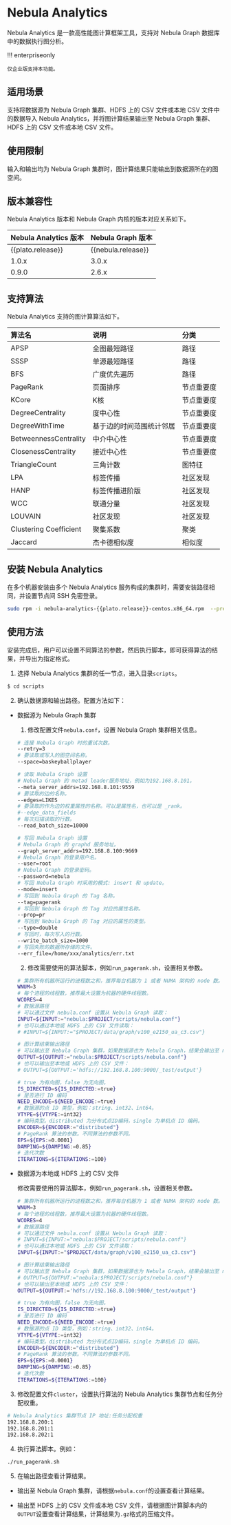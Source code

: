 # Nebula Analytics

Nebula Analytics 是一款高性能图计算框架工具，支持对 Nebula Graph 数据库中的数据执行图分析。

!!! enterpriseonly

    仅企业版支持本功能。

## 适用场景

支持将数据源为 Nebula Graph 集群、HDFS 上的 CSV 文件或本地 CSV 文件中的数据导入 Nebula Analytics，并将图计算结果输出至 Nebula Graph 集群、HDFS 上的 CSV 文件或本地 CSV 文件。

## 使用限制

输入和输出均为 Nebula Graph 集群时，图计算结果只能输出到数据源所在的图空间。

## 版本兼容性

Nebula Analytics 版本和 Nebula Graph 内核的版本对应关系如下。

|Nebula Analytics 版本|Nebula Graph 版本|
|:---|:---|
|{{plato.release}}|{{nebula.release}}|
|1.0.x|3.0.x|
|0.9.0|2.6.x|

## 支持算法

Nebula Analytics 支持的图计算算法如下。

|           算法名        |说明             |分类        |
|:----------------------|:----------------|:-----------|
|  APSP                 | 全图最短路径      |  路径       |
|  SSSP                 | 单源最短路径      | 路径        |
|  BFS                  | 广度优先遍历      |  路径       |
|  PageRank             | 页面排序          | 节点重要度   |
|  KCore                | K核              | 节点重要度   |
|  DegreeCentrality     | 度中心性          | 节点重要度   |
|  DegreeWithTime        | 基于边的时间范围统计邻居 | 节点重要度  |
|  BetweennessCentrality | 中介中心性        |  节点重要度  |
|  ClosenessCentrality   | 接近中心性        |  节点重要度  |
|  TriangleCount        | 三角计数          | 图特征      |
|  LPA                   | 标签传播          |  社区发现    |
|  HANP                  | 标签传播进阶版   |  社区发现    |
|  WCC                   | 联通分量          |  社区发现    |
|  LOUVAIN               | 社区发现          |  社区发现   |
|  Clustering Coefficient| 聚集系数          |  聚类       |
|  Jaccard               | 杰卡德相似度      |  相似度     |

## 安装 Nebula Analytics

在多个机器安装由多个 Nebula Analytics 服务构成的集群时，需要安装路径相同，并设置节点间 SSH 免密登录。

```bash
sudo rpm -i nebula-analytics-{{plato.release}}-centos.x86_64.rpm  --prefix /home/xxx/nebula-analytics
```

<!--
### 编译安装

编译安装 Nebula Analytics 的准备工作和编译 Nebula Graph 类似，详情参见[准备资源](4.deployment-and-installation/1.resource-preparations.md)。

1. 克隆仓库`analytics`。

  ```bash
  $ git clone -b {{plato.branch}} https://github.com/vesoft-inc/nebula-analytics.git
  ```

2. 进入目录`nebula-analytics`。

  ```bash
  $ cd nebula-analytics
  ```

3. 执行脚本安装编译依赖。

  ```bash
  $ sudo ./docker/install-dependencies.sh
  ```

4. 下载并编译静态链接库。

  ```bash
  $ ./3rdtools.sh distclean && ./3rdtools.sh install
  ```

5. 编译 Nebula Analytics

  ```bash
  $ ./build.sh
  ```
-->


## 使用方法

安装完成后，用户可以设置不同算法的参数，然后执行脚本，即可获得算法的结果，并导出为指定格式。

1. 选择 Nebula Analytics 集群的任一节点，进入目录`scripts`。

  ```bash
  $ cd scripts
  ```

2. 确认数据源和输出路径。配置方法如下：
   
  - 数据源为 Nebula Graph 集群
   
    1. 修改配置文件`nebula.conf`，设置 Nebula Graph 集群相关信息。

      ```bash
      # 连接 Nebula Graph 时的重试次数。
      --retry=3  
      # 要读取或写入的图空间名称。
      --space=baskeyballplayer  

      # 读取 Nebula Graph 设置
      # Nebula Graph 的 metad leader服务地址，例如为192.168.8.101。
      --meta_server_addrs=192.168.8.101:9559
      # 要读取的边的名称。
      --edges=LIKES  
      # 要读取的作为边的权重属性的名称。可以是属性名，也可以是 _rank。
      #--edge_data_fields 
      # 每次扫描读取的行数。
      --read_batch_size=10000  

      # 写回 Nebula Graph 设置
      # Nebula Graph 的 graphd 服务地址。
      --graph_server_addrs=192.168.8.100:9669  
      # Nebula Graph 的登录用户名。
      --user=root  
      # Nebula Graph 的登录密码。
      --password=nebula  
      # 写回 Nebula Graph 时采用的模式: insert 和 update。
      --mode=insert  
      # 写回到 Nebula Graph 的 Tag 名称。
      --tag=pagerank  
      # 写回到 Nebula Graph 的 Tag 对应的属性名称。
      --prop=pr  
      # 写回到 Nebula Graph 的 Tag 对应的属性的类型。
      --type=double 
      # 写回时，每次写入的行数。
      --write_batch_size=1000 
      # 写回失败的数据所存储的文件。
      --err_file=/home/xxx/analytics/err.txt 
      ```
    
    2. 修改需要使用的算法脚本，例如`run_pagerank.sh`，设置相关参数。

      ```bash
      # 集群所有机器所运行的进程数之和，推荐每台机器为 1 或者 NUMA 架构的 node 数。
      WNUM=3 
      # 每个进程的线程数，推荐最大设置为机器的硬件线程数。
      WCORES=4  
      # 数据源路径
      # 可以通过文件 nebula.conf 设置从 Nebula Graph 读取：
      INPUT=${INPUT:="nebula:$PROJECT/scripts/nebula.conf"}  
      # 也可以通过本地或 HDFS 上的 CSV 文件读取：
      # #INPUT=${INPUT:="$PROJECT/data/graph/v100_e2150_ua_c3.csv"}

      # 图计算结果输出路径
      # 可以输出至 Nebula Graph 集群，如果数据源也为 Nebula Graph，结果会输出至 nebula.conf 指定的图空间。
      OUTPUT=${OUTPUT:="nebula:$PROJECT/scripts/nebula.conf"}
      # 也可以输出至本地或 HDFS 上的 CSV 文件：
      # OUTPUT=${OUTPUT:='hdfs://192.168.8.100:9000/_test/output'}

      # true 为有向图，false 为无向图。
      IS_DIRECTED=${IS_DIRECTED:=true}
      # 是否进行 ID 编码
      NEED_ENCODE=${NEED_ENCODE:=true}
      # 数据源的点 ID 类型，例如：string、int32、int64。
      VTYPE=${VTYPE:=int32}
      # 编码类型。distributed 为分布式点ID编码，single 为单机点 ID 编码。
      ENCODER=${ENCODER:="distributed"}
      # PageRank 算法的参数。不同算法的参数不同。
      EPS=${EPS:=0.0001}
      DAMPING=${DAMPING:=0.85}
      # 迭代次数
      ITERATIONS=${ITERATIONS:=100}
      ```

  - 数据源为本地或 HDFS 上的 CSV 文件

    修改需要使用的算法脚本，例如`run_pagerank.sh`，设置相关参数。

    ```bash
    # 集群所有机器所运行的进程数之和，推荐每台机器为 1 或者 NUMA 架构的 node 数。
    WNUM=3 
    # 每个进程的线程数，推荐最大设置为机器的硬件线程数。
    WCORES=4  
    # 数据源路径
    # 可以通过文件 nebula.conf 设置从 Nebula Graph 读取：
    # INPUT=${INPUT:="nebula:$PROJECT/scripts/nebula.conf"}  
    # 也可以通过本地或 HDFS 上的 CSV 文件读取：
    INPUT=${INPUT:="$PROJECT/data/graph/v100_e2150_ua_c3.csv"}

    # 图计算结果输出路径
    # 可以输出至 Nebula Graph 集群，如果数据源也为 Nebula Graph，结果会输出至 nebula.conf 指定的图空间。
    # OUTPUT=${OUTPUT:="nebula:$PROJECT/scripts/nebula.conf"}
    # 也可以输出至本地或 HDFS 上的 CSV 文件：
    OUTPUT=${OUTPUT:='hdfs://192.168.8.100:9000/_test/output'}

    # true 为有向图，false 为无向图。
    IS_DIRECTED=${IS_DIRECTED:=true}
    # 是否进行 ID 编码
    NEED_ENCODE=${NEED_ENCODE:=true}
    # 数据源的点 ID 类型，例如：string、int32、int64。
    VTYPE=${VTYPE:=int32}
    # 编码类型。distributed 为分布式点ID编码，single 为单机点 ID 编码。
    ENCODER=${ENCODER:="distributed"}
    # PageRank 算法的参数。不同算法的参数不同。
    EPS=${EPS:=0.0001}
    DAMPING=${DAMPING:=0.85}
    # 迭代次数
    ITERATIONS=${ITERATIONS:=100}
    ```

3. 修改配置文件`cluster`，设置执行算法的 Nebula Analytics 集群节点和任务分配权重。

  ```bash
  # Nebula Analytics 集群节点 IP 地址:任务分配权重
  192.168.8.200:1
  192.168.8.201:1
  192.168.8.202:1
  ```

4. 执行算法脚本。例如：

  ```bash
  ./run_pagerank.sh
  ```

5. 在输出路径查看计算结果。

  - 输出至 Nebula Graph 集群，请根据`nebula.conf`的设置查看计算结果。

  - 输出至 HDFS 上的 CSV 文件或本地 CSV 文件，请根据图计算脚本内的`OUTPUT`设置查看计算结果，计算结果为`.gz`格式的压缩文件。
